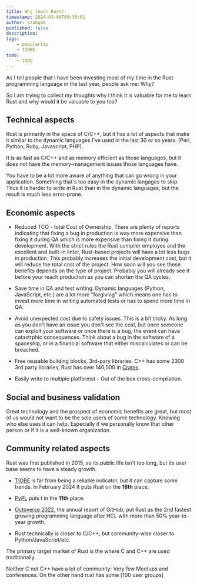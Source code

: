 ```yaml
---
title: Why learn Rust?
timestamp: 2024-03-08T09:30:01
author: szabgab
published: false
description:
tags:
    - popularity
    - TIOBE
todo:
    - TODO
---
```


As I tell people that I have been investing most of my time in the Rust programming language in the last year, people ask me: Why?

So I am trying to collect my thoughts why I think it is valuable for me to learn Rust and why would it be valuable to you too?


## Technical aspects


Rust is primarily in the space of C/C++, but it has a lot of aspects that make it similar to the dynamic languages I've used in the last 30 or so years. (Perl, Python, Ruby, Javascript, PHP).

It is as fast as C/C++ and as memory efficient as those languages, but it does not have the memory-management issues those languages have.


You have to be a lot more aware of anything that can go wrong in your application. Something that's too easy in the dynamic langages to skip. Thus it is harder to write in Rust than in the dynamic languages, but the result is much less error-prone.


## Economic aspects

* Reduced TCO - total Cost of Ownership. There are plenty of reports indicating that fixing a bug in production is way more expensive than fixing it during QA which is more expensive than fixing it during development. With the strict rules the Rust compiler employes and the excellent and built-in linter, Rust-based projects will have a lot less bugs in production. This probably increases the initial development cost, but it will reduce the total cost of the project. How soon will you see these benefits depends on the type of project. Probably you will already see it before your reach production as you can shorten the QA cycles.


* Save time in QA and test writing: Dynamic languages (Python, JavaScript, etc.) are a lot more "forgiving" which means one has to invest more time in writing automated tests or has to spend more time in QA.

* Avoid unexpected cost due to safety issues. This is a bit tricky. As long as you don't have an issue you don't see the cost, but once someone can exploit your software or once there is a bug, the event can hava catastrphic consequences. Think about a bug in the software of a spaceship, or in a financial software that either miscalculates or can be breached.

* Free reusable building blocks, 3rd-pary libraries. C++ has some 2300 3rd party libraries, Rust has over 140,000 in [Crates](https://crates.io/).

* Easily write to multiple platformst - Out of the box cross-compilation.


## Social and business validation

Great technology and the prospect of economic benefits are great, but most of us would not want to be the sole users of some technology. Knowing who else uses it can help.
Especially if we personally know that other person or if it is a well-known organization.






## Community related aspects


Rust was first published in 2015, so its public life isn't too long, but its user base seems to have a steady growth.



* [TIOBE](https://www.tiobe.com/tiobe-index/) is far from being a reliable indicator, but it can capture some trends. In February 2024 It puts Rust on the **18th** place.

* [PyPL](https://pypl.github.io/PYPL.html) puts t in the **11th** place.


* [Octoverse 2022](https://octoverse.github.com/2022/top-programming-languages), the annual report of GitHub, put Rust as the 2nd fastest growing programming language after HCL with more than 50% year-to-year growth.


* Rust technically is closer to C/C++, but community-wise closer to Python/JavaScript/etc.

The primary target market of Rust is the where C and C++ are used traditionally.

Neither C not C++ have a lot of community: Very few Meetups and conferences. On the other hand rust has some [100 user groups]


